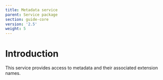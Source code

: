 ```yaml
---
title: Metadata service
parent: Service package
section: guide-core
version: '2.5'
weight: 5
---
```

# Introduction

This service provides access to metadata and their associated extension
names.

